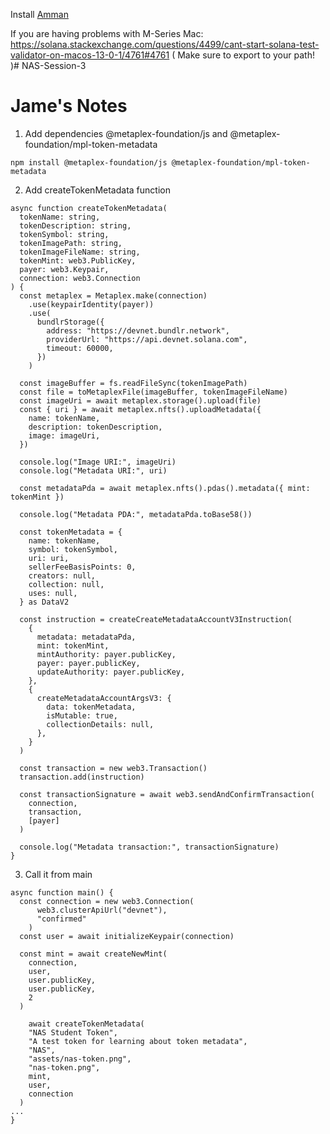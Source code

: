 Install [Amman](https://amman-explorer.metaplex.com/#/guide)

If you are having problems with M-Series Mac:
https://solana.stackexchange.com/questions/4499/cant-start-solana-test-validator-on-macos-13-0-1/4761#4761
( Make sure to export to your path! )# NAS-Session-3


# Jame's Notes

1. Add dependencies @metaplex-foundation/js and @metaplex-foundation/mpl-token-metadata

`npm install @metaplex-foundation/js @metaplex-foundation/mpl-token-metadata`

2. Add createTokenMetadata function

```
async function createTokenMetadata(
  tokenName: string,
  tokenDescription: string,
  tokenSymbol: string,
  tokenImagePath: string,
  tokenImageFileName: string,
  tokenMint: web3.PublicKey,
  payer: web3.Keypair,
  connection: web3.Connection
) {
  const metaplex = Metaplex.make(connection)
    .use(keypairIdentity(payer))
    .use(
      bundlrStorage({
        address: "https://devnet.bundlr.network",
        providerUrl: "https://api.devnet.solana.com",
        timeout: 60000,
      })
    )

  const imageBuffer = fs.readFileSync(tokenImagePath)
  const file = toMetaplexFile(imageBuffer, tokenImageFileName)
  const imageUri = await metaplex.storage().upload(file)
  const { uri } = await metaplex.nfts().uploadMetadata({
    name: tokenName,
    description: tokenDescription,
    image: imageUri,
  })

  console.log("Image URI:", imageUri)
  console.log("Metadata URI:", uri)

  const metadataPda = await metaplex.nfts().pdas().metadata({ mint: tokenMint })

  console.log("Metadata PDA:", metadataPda.toBase58())

  const tokenMetadata = {
    name: tokenName,
    symbol: tokenSymbol,
    uri: uri,
    sellerFeeBasisPoints: 0,
    creators: null,
    collection: null,
    uses: null,
  } as DataV2

  const instruction = createCreateMetadataAccountV3Instruction(
    {
      metadata: metadataPda,
      mint: tokenMint,
      mintAuthority: payer.publicKey,
      payer: payer.publicKey,
      updateAuthority: payer.publicKey,
    },
    {
      createMetadataAccountArgsV3: {
        data: tokenMetadata,
        isMutable: true,
        collectionDetails: null,
      },
    }
  )

  const transaction = new web3.Transaction()
  transaction.add(instruction)

  const transactionSignature = await web3.sendAndConfirmTransaction(
    connection,
    transaction,
    [payer]
  )

  console.log("Metadata transaction:", transactionSignature)
}
```

3. Call it from main

```
async function main() {
  const connection = new web3.Connection(
	  web3.clusterApiUrl("devnet"),
	  "confirmed"
	)
  const user = await initializeKeypair(connection)

  const mint = await createNewMint(
    connection,
    user,
    user.publicKey,
    user.publicKey,
    2
  )

	await createTokenMetadata(
    "NAS Student Token",
    "A test token for learning about token metadata",
    "NAS",
    "assets/nas-token.png",
    "nas-token.png",
    mint,
    user,
    connection
  )
...
}
```